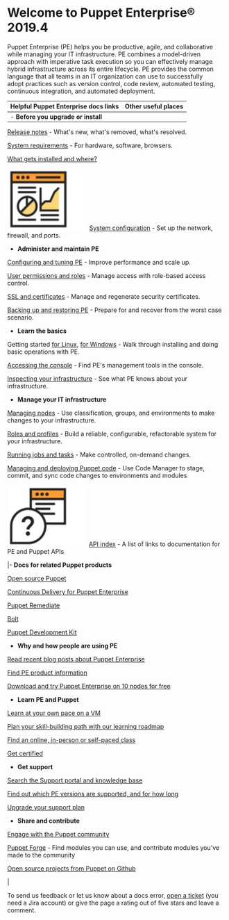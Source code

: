 # Welcome to Puppet Enterprise® 2019.4

Puppet Enterprise \(PE\) helps you be productive, agile, and collaborative while managing your IT infrastructure. PE combines a model-driven approach with imperative task execution so you can effectively manage hybrid infrastructure across its entire lifecycle. PE provides the common language that all teams in an IT organization can use to successfully adopt practices such as version control, code review, automated testing, continuous integration, and automated deployment.

|Helpful Puppet Enterprise docs links|Other useful places|
|------------------------------------|-------------------|
|-   **Before you upgrade or install**

[Release notes](release_notes_pe_index.md) - What's new, what's removed, what's resolved.

[System requirements](system_requirements.md) - For hardware, software, browsers.

[What gets installed and where?](what_gets_installed_and_where.md#)

![This page contains diagrams that show configuration details.](diagram.jpg) [System configuration](system_configuration.md#) - Set up the network, firewall, and ports.


 -   **Administer and maintain PE**

[Configuring and tuning PE](config_intro.md#) - Improve performance and scale up.

[User permissions and roles](rbac_permissions_intro.md#) - Manage access with role-based access control.

[SSL and certificates](ssl_and_certificates.md) - Manage and regenerate security certificates.

[Backing up and restoring PE](backing_up_and_restoring_pe.md#) - Prepare for and recover from the worst case scenario.


 -   **Learn the basics**

Getting started [for Linux](getting_started_pe_overview.md), [for Windows](windows_getting_started_guide.md) - Walk through installing and doing basic operations with PE.

[Accessing the console](console_accessing.md#) - Find PE's management tools in the console.

[Inspecting your infrastructure](inspecting_your_infrastructure.md) - See what PE knows about your infrastructure.


 -   **Manage your IT infrastructure**

[Managing nodes](managing_nodes.md) - Use classification, groups, and environments to make changes to your infrastructure.

[Roles and profiles](the_roles_and_profiles_method.md#) - Build a reliable, configurable, refactorable system for your infrastructure.

[Running jobs and tasks](orchestrating_puppet_and_tasks.md) - Make controlled, on-demand changes.

[Managing and deploying Puppet code](code_mgr.md) - Use Code Manager to stage, commit, and sync code changes to environments and modules

![This page has links to API docs.](reference.jpg) [API index](api_index.md#) - A list of links to documentation for PE and Puppet APIs 


|-   **Docs for related Puppet products**

[Open source Puppet](https://puppet.com/docs/puppet/6.10/puppet_index.html)

[Continuous Delivery for Puppet Enterprise](https://puppet.com/docs/continuous-delivery/)

[Puppet Remediate](https://puppet.com/docs/remediate/latest/remediate.html)

[Bolt](https://puppet.com/docs/bolt/)

[Puppet Development Kit](https://puppet.com/docs/pdk/1.x/pdk.html)


 -   **Why and how people are using PE**

[Read recent blog posts about Puppet Enterprise](https://puppet.com/blog-tags/puppet-enterprise)

[Find PE product information](https://puppet.com/products/puppet-enterprise)

[Download and try Puppet Enterprise on 10 nodes for free](https://puppet.com/download-puppet-enterprise)


 -   **Learn PE and Puppet**

[Learn at your own pace on a VM](https://puppet.com/download-learning-vm)

[Plan your skill-building path with our learning roadmap](https://learn.puppet.com/learning-roadmaps)

[Find an online, in-person or self-paced class](https://learn.puppet.com/search?courseId=0&locationId=0)

[Get certified](https://puppet.com/support-services/certification)


 -   **Get support**

[Search the Support portal and knowledge base](https://support.puppet.com/hc/en-us)

[Find out which PE versions are supported, and for how long](https://puppet.com/misc/puppet-enterprise-lifecycle)

[Upgrade your support plan](https://puppet.com/support-services/customer-support/support-plans)


 -   **Share and contribute**

[Engage with the Puppet community](https://puppet.com/community)

[Puppet Forge](https://forge.puppet.com) - Find modules you can use, and contribute modules you've made to the community

[Open source projects from Puppet on Github](https://github.com/puppetlabs/)


|

To send us feedback or let us know about a docs error, [open a ticket](https://tickets.puppetlabs.com/browse/DOCUMENT/?selectedTab=com.atlassian.jira.jira-projects-plugin:summary-panel) \(you need a Jira account\) or give the page a rating out of five stars and leave a comment.

